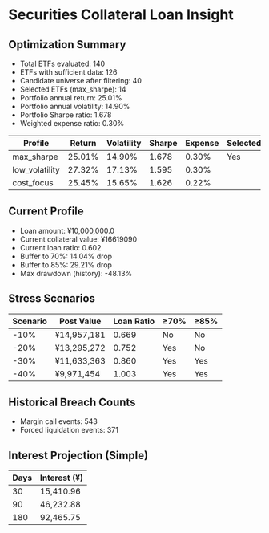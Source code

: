 # Securities Collateral Loan Insight

## Optimization Summary
- Total ETFs evaluated: 140
- ETFs with sufficient data: 126
- Candidate universe after filtering: 40
- Selected ETFs (max_sharpe): 14
- Portfolio annual return: 25.01%
- Portfolio annual volatility: 14.90%
- Portfolio Sharpe ratio: 1.678
- Weighted expense ratio: 0.30%

| Profile | Return | Volatility | Sharpe | Expense | Selected |
| --- | --- | --- | --- | --- | --- |
| max_sharpe | 25.01% | 14.90% | 1.678 | 0.30% | Yes |
| low_volatility | 27.32% | 17.13% | 1.595 | 0.30% |  |
| cost_focus | 25.45% | 15.65% | 1.626 | 0.22% |  |

## Current Profile
- Loan amount: ¥10,000,000.0
- Current collateral value: ¥16619090
- Current loan ratio: 0.602
- Buffer to 70%: 14.04% drop
- Buffer to 85%: 29.21% drop
- Max drawdown (history): -48.13%

## Stress Scenarios
| Scenario | Post Value | Loan Ratio | ≥70% | ≥85% |
| --- | --- | --- | --- | --- |
| -10% | ¥14,957,181 | 0.669 | No | No |
| -20% | ¥13,295,272 | 0.752 | Yes | No |
| -30% | ¥11,633,363 | 0.860 | Yes | Yes |
| -40% | ¥9,971,454 | 1.003 | Yes | Yes |

## Historical Breach Counts
- Margin call events: 543
- Forced liquidation events: 371

## Interest Projection (Simple)
| Days | Interest (¥) |
| --- | --- |
| 30 | 15,410.96 |
| 90 | 46,232.88 |
| 180 | 92,465.75 |
